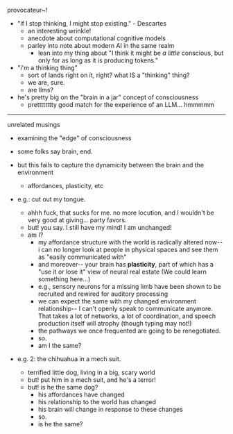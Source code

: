 provocateur~!
- "if I stop thinking, I might stop existing." - Descartes
  - an interesting wrinkle!
  - anecdote about computational cognitive models
  - parley into note about modern AI in the same realm
    - lean into my thing about "I think it might be *a little* conscious, but only for as long as it is producing tokens."
- "i'm a thinking thing"
  - sort of lands right on it, right? what IS a "thinking" thing?
  - we are, sure. 
  - are llms?
- he's pretty big on the "brain in a jar" concept of consciousness
  - pretttttttty good match for the experience of an LLM... hmmmmm

---

unrelated musings

- examining the "edge" of consciousness
- some folks say brain, end. 
- but this fails to capture the dynamicity between the brain and the environment
  - affordances, plasticity, etc

- e.g.: cut out my tongue.
  - ahhh fuck, that sucks for me. no more locution, and I wouldn't be very good at giving... party favors. 
  - but! you say. I still have my mind! I am unchanged!
  - am I?
    - my affordance structure with the world is radically altered now-- i can no longer look at people in physical spaces and see them as "easily communicated with"
    - and moreover-- your brain has **plasticity**, part of which has a "use it or lose it" view of neural real estate (We could learn something here...)
    - e.g., sensory neurons for a missing limb have been shown to be recruited and rewired for auditory processing
    - we can expect the same with my changed environment relationship-- I can't openly speak to communicate anymore. That takes a lot of networks, a lot of coordination, and speech production itself will atrophy (though typing may not!)
    - the pathways we once frequented are going to be renegotiated. 
    - so. 
    - am I the same?

- e.g. 2: the chihuahua in a mech suit.
  - terrified little dog, living in a big, scary world
  - but! put him in a mech suit, and he's a terror!
  - but! is he the same dog?
    - his affordances have changed
    - his relationship to the world has changed
    - his brain will change in response to these changes
    - so. 
    - is he the same?